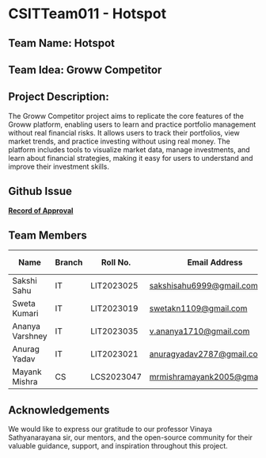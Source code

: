 # CSITTeam011 - Hotspot

## **Team Name:** Hotspot  
## **Team Idea:** Groww Competitor

## **Project Description:**  
The Groww Competitor project aims to replicate the core features of the Groww platform, enabling users to learn and practice portfolio management without real financial risks. 
It allows users to track their portfolios, view market trends, and practice investing without using real money. The platform includes tools to visualize market data, manage 
investments, and learn about financial strategies, making it easy for users to understand and improve their investment skills.

## **Github Issue**  
**[Record of Approval](https://github.com/IIITLucknowSWEngg/Assignment/issues/6)**


## **Team Members**

| Name            | Branch | Roll No.     | Email Address                                        | Github Username     |
|-----------------|--------|--------------|------------------------------------------------------|---------------------|
| Sakshi Sahu     | IT     | LIT2023025   | [sakshisahu6999@gmail.com](mailto:sakshisahu6999@gmail.com) | sakshisahu27        |
| Sweta Kumari    | IT     | LIT2023019   | [swetakn1109@gmail.com](mailto:swetakn1109@gmail.com)   | swetak0911          |
| Ananya Varshney | IT     | LIT2023035   | [v.ananya1710@gmail.com](mailto:v.ananya1710@gmail.com) | ananyavarshney1     |
| Anurag Yadav    | IT     | LIT2023021   | [anuragyadav2787@gmail.com](mailto:anuragyadav2787@gmail.com) | anurag2787          |
| Mayank Mishra   | CS     | LCS2023047   | [mrmishramayank2005@gmail.com](mailto:mrmishramayank2005@gmail.com) | M-ayank2005         |

## **Acknowledgements**  

We would like to express our gratitude to our professor Vinaya Sathyanarayana sir, our mentors, and the open-source community for their valuable guidance, support, and inspiration throughout this project.
